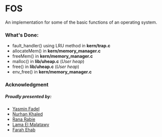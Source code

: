 # FOS
An implementation for some of the basic functions of an operating system.

<h3> What's Done: </h3>
<ul>
  <li>fault_handler() using LRU method in <strong>kern/trap.c</strong>
  <li>allocateMem() in <strong>kern/memory_manager.c</strong> 
  <li>freeMem() in <strong>kern/memory_manager.c</strong> 
  <li>malloc() in <strong>lib/uheap.c</strong> (<i>User heap</i>)
  <li>free() in <strong>lib/uheap.c</strong> (<i>User heap</i>)
  <li>env_free() in <strong>kern/memory_manager.c</strong> 
</ul>

<h3> Acknowledgment </h3>

<h5>Proudly presented by:</h5>
<ul>
  <li> <a href="https://github.com/yasminFadel">Yasmin Fadel</a>
  <li> <a href="https://github.com/nurhaankhaled">Nurhan Khaled</a>
  <li> <a href="https://github.com/Rana-Rabie">Rana Rabie</a>
  <li> <a href="https://github.com/LamaElMalatawy">Lama El Malatawy</a>
  <li> <a href="https://github.com/FarahEhab">Farah Ehab</a>
</ul>
